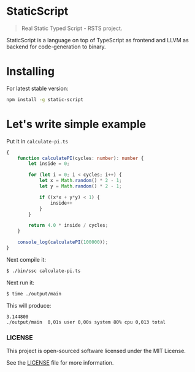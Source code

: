 StaticScript
============

> Real Static Typed Script - RSTS project.

StaticScript is a language on top of TypeScript as frontend and LLVM as backend for code-generation to binary. 

# Installing

For latest stable version:

```sh
npm install -g static-script
```

# Let's write simple example

Put it in `calculate-pi.ts`

```ts
{
    function calculatePI(cycles: number): number {
        let inside = 0;

        for (let i = 0; i < cycles; i++) {
            let x = Math.random() * 2 - 1;
            let y = Math.random() * 2 - 1;

            if ((x*x + y*y) < 1) {
                inside++
            }
        }

        return 4.0 * inside / cycles;
    }

    console_log(calculatePI(100000));
}
```

Next compile it:

```sh
$ ./bin/ssc calculate-pi.ts
```

Next run it:

```sh
$ time ./output/main
```

This will produce:

```
3.144800
./output/main  0,01s user 0,00s system 80% cpu 0,013 total
```

### LICENSE

This project is open-sourced software licensed under the MIT License.

See the [LICENSE](LICENSE) file for more information.
